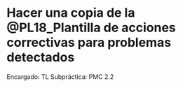 # Hacer una copia de la @PL18_Plantilla de acciones correctivas para problemas detectados

Encargado: TL
Subpráctica: PMC 2.2